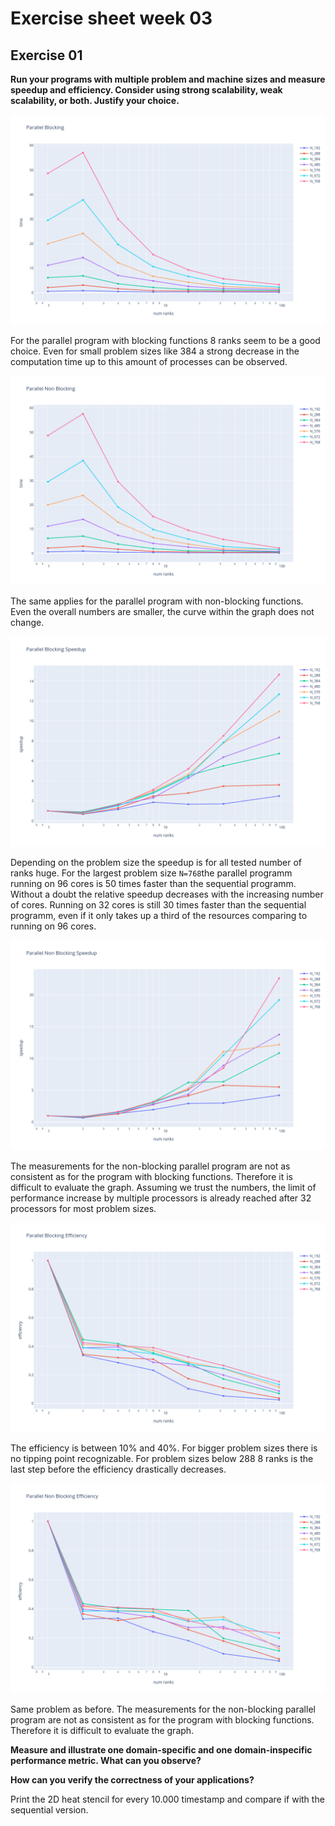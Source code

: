 
# Exercise sheet week 03

## Exercise 01

**Run your programs with multiple problem and machine sizes and measure speedup and efficiency. Consider using strong scalability, weak scalability, or both. Justify your choice.**

![parallel-b](https://github.com/leoposc/uibk-hpc/blob/main/week03/ex1/parallel-b.png?raw=true)

For the parallel program with blocking functions 8 ranks seem to be a good choice. Even for small problem sizes like 384 a strong decrease in the computation time up to this amount of processes can be observed.

![parallel-nb](https://github.com/leoposc/uibk-hpc/blob/main/week03/ex1/parallel-nb.png)

The same applies for the parallel program with non-blocking functions. Even the overall numbers are smaller, the curve within the graph does not change.

![parallel-b-speedup](https://github.com/leoposc/uibk-hpc/blob/main/week03/ex1/parallel-b-speedup.png)

Depending on the problem size the speedup is for all tested number of ranks huge. For the largest problem size `N=768`the parallel programm running on 96 cores is 50 times faster than the sequential programm. Without a doubt the relative speedup decreases with the increasing number of cores. Running on 32 cores is still 30 times faster than the sequential programm, even if it only takes up a third of the resources comparing to running on 96 cores.

![parallel-nb-speedup](https://github.com/leoposc/uibk-hpc/blob/main/week03/ex1/parallel-nb-speedup.png)

The measurements for the non-blocking parallel program are not as consistent as for the program with blocking functions. Therefore it is difficult to evaluate the graph. Assuming we trust the numbers, the limit of performance increase by multiple processors is already reached after 32 processors for most problem sizes.

![parallel-n-efficency](https://github.com/leoposc/uibk-hpc/blob/main/week03/ex1/parallel-b-efficiency.png)

The efficiency is between 10% and 40%. For bigger problem sizes there is no tipping point recognizable. For problem sizes below 288 8 ranks is the last step before the efficiency drastically decreases.

![parallel-nb-efficency](https://github.com/leoposc/uibk-hpc/blob/main/week03/ex1/parallel-nb-efficiency.png)

Same problem as before. The measurements for the non-blocking parallel program are not as consistent as for the program with blocking functions. Therefore it is difficult to evaluate the graph. 


**Measure and illustrate one domain-specific and one domain-inspecific performance metric. What can you observe?**



**How can you verify the correctness of your applications?**

Print the 2D heat stencil for every 10.000 timestamp and compare if with the sequential version.

